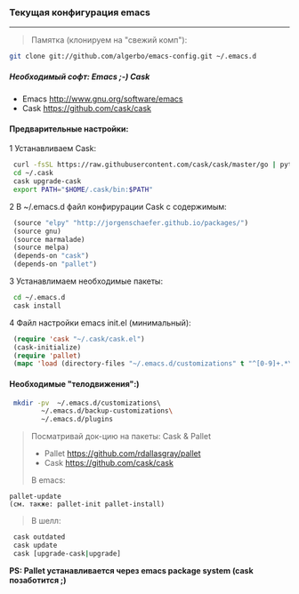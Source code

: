 
### Текущая конфигурация emacs
------------------------------

>Памятка (клонируем на "свежий комп"):
```bash
git clone git://github.com/algerbo/emacs-config.git ~/.emacs.d
```

##### Необходимый софт: Emacs ;-) Cask

- Emacs http://www.gnu.org/software/emacs
- Cask https://github.com/cask/cask

#### Предварительные настройки:

1 Устанавливаем Cask:
```bash
 curl -fsSL https://raw.githubusercontent.com/cask/cask/master/go | python
 cd ~/.cask
 cask upgrade-cask
 export PATH="$HOME/.cask/bin:$PATH"
```
2 В ~/.emacs.d файл конфирурации Cask с содержимым:
```lisp
 (source "elpy" "http://jorgenschaefer.github.io/packages/")
 (source gnu)
 (source marmalade)
 (source melpa)
 (depends-on "cask")
 (depends-on "pallet")
```
3 Устанавлимаем необходимые пакеты:
```bash
 cd ~/.emacs.d
 cask install
```
4 Файл настройки emacs init.el (минимальный):
```lisp
 (require 'cask "~/.cask/cask.el")
 (cask-initialize)
 (require 'pallet)
 (mapc 'load (directory-files "~/.emacs.d/customizations" t "^[0-9]+.*\.el$"))
```

#### Необходимые "телодвижения":)
```bash
 mkdir -pv  ~/.emacs.d/customizations\ 
	    ~/.emacs.d/backup-customizations\
	    ~/.emacs.d/plugins
```

>Посматривай док-цию на пакеты: Cask & Pallet
>
> - Pallet https://github.com/rdallasgray/pallet
> - Cask https://github.com/cask/cask
>
>В emacs:
```
pallet-update
(см. также: pallet-init pallet-install)
```
>В шелл:
```bash
 cask outdated
 cask update
 cask [upgrade-cask|upgrade]
```

**PS: Pallet устанавливается через emacs package system (cask позаботится ;)**
